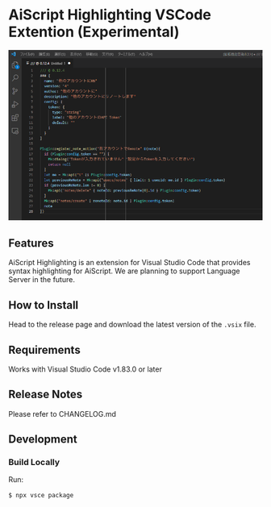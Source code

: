 # AiScript Highlighting VSCode Extention (Experimental)

![Screenshot](./readme-assets/screenshot.png)

## Features

AiScript Highlighting is an extension for Visual Studio Code that provides syntax highlighting for AiScript. We are planning to support Language Server in the future.

## How to Install

Head to the release page and download the latest version of the `.vsix` file.

## Requirements

Works with Visual Studio Code v1.83.0 or later

## Release Notes

Please refer to CHANGELOG.md

## Development

### Build Locally

Run:

```bash
$ npx vsce package
```